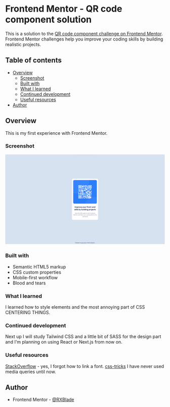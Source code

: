 # Frontend Mentor - QR code component solution

This is a solution to the [QR code component challenge on Frontend Mentor](https://www.frontendmentor.io/challenges/qr-code-component-iux_sIO_H). Frontend Mentor challenges help you improve your coding skills by building realistic projects.

## Table of contents

- [Overview](#overview)
  - [Screenshot](#screenshot)
  - [Built with](#built-with)
  - [What I learned](#what-i-learned)
  - [Continued development](#continued-development)
  - [Useful resources](#useful-resources)
- [Author](#author)

## Overview

This is my first experience with Frontend Mentor.

### Screenshot

![Screenshot of the result](./images/screenshot.png)

### Built with

- Semantic HTML5 markup
- CSS custom properties
- Mobile-first workflow
- Blood and tears

### What I learned

I learned how to style elements and the most annoying part of CSS CENTERING THINGS.

### Continued development

Next up I will study Tailwind CSS and a little bit of SASS for the design part and I'm planning on using React or Next.js from now on.

### Useful resources

[StackOverflow](https://stackoverflow.com/questions/14676613/how-to-import-google-web-font-in-css-file) - yes, I forgot how to link a font.
[css-tricks](https://css-tricks.com/responsive-styling-using-attribute-selectors/) I have never used media queries until now.

## Author

- Frontend Mentor - [@RXBlade](https://www.frontendmentor.io/profile/RXBlade)
